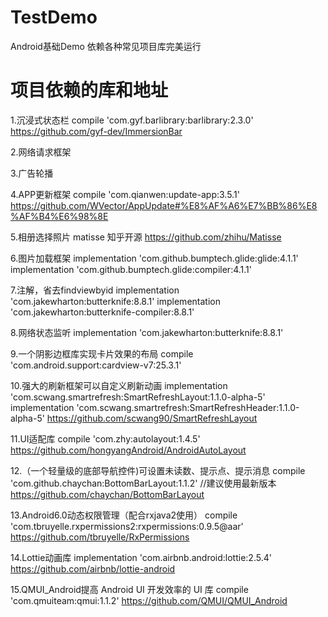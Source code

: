 # TestDemo
Android基础Demo
依赖各种常见项目库完美运行
# 项目依赖的库和地址
1.沉浸式状态栏
    compile 'com.gyf.barlibrary:barlibrary:2.3.0'
    https://github.com/gyf-dev/ImmersionBar

2.网络请求框架



3.广告轮播



4.APP更新框架
    compile 'com.qianwen:update-app:3.5.1'
    https://github.com/WVector/AppUpdate#%E8%AF%A6%E7%BB%86%E8%AF%B4%E6%98%8E

5.相册选择照片
    matisse 知乎开源
    https://github.com/zhihu/Matisse


6.图片加载框架
    implementation 'com.github.bumptech.glide:glide:4.1.1'
    implementation 'com.github.bumptech.glide:compiler:4.1.1'


7.注解，省去findviewbyid
    implementation 'com.jakewharton:butterknife:8.8.1'
    implementation 'com.jakewharton:butterknife-compiler:8.8.1'

8.网络状态监听
    implementation 'com.jakewharton:butterknife:8.8.1'


9.一个阴影边框库实现卡片效果的布局
    compile 'com.android.support:cardview-v7:25.3.1'


10.强大的刷新框架可以自定义刷新动画
      implementation 'com.scwang.smartrefresh:SmartRefreshLayout:1.1.0-alpha-5'
      implementation 'com.scwang.smartrefresh:SmartRefreshHeader:1.1.0-alpha-5'
      https://github.com/scwang90/SmartRefreshLayout

11.UI适配库
      compile 'com.zhy:autolayout:1.4.5'
      https://github.com/hongyangAndroid/AndroidAutoLayout

12.（一个轻量级的底部导航控件)可设置未读数、提示点、提示消息
      compile 'com.github.chaychan:BottomBarLayout:1.1.2' //建议使用最新版本
      https://github.com/chaychan/BottomBarLayout

13.Android6.0动态权限管理（配合rxjava2使用）
    compile 'com.tbruyelle.rxpermissions2:rxpermissions:0.9.5@aar'
    https://github.com/tbruyelle/RxPermissions

14.Lottie动画库
    implementation 'com.airbnb.android:lottie:2.5.4'
    https://github.com/airbnb/lottie-android

15.QMUI_Android提高 Android UI 开发效率的 UI 库
    compile 'com.qmuiteam:qmui:1.1.2'
    https://github.com/QMUI/QMUI_Android
